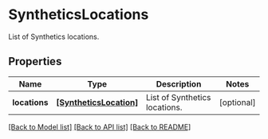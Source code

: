 # SyntheticsLocations

List of Synthetics locations.

## Properties

| Name          | Type                                              | Description                   | Notes      |
| ------------- | ------------------------------------------------- | ----------------------------- | ---------- |
| **locations** | [**[SyntheticsLocation]**](SyntheticsLocation.md) | List of Synthetics locations. | [optional] |

[[Back to Model list]](README.md#documentation-for-models) [[Back to API list]](README.md#documentation-for-api-endpoints) [[Back to README]](README.md)
